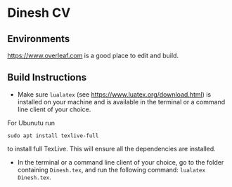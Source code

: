 # Dinesh CV

## Environments
https://www.overleaf.com is a good place to edit and build.

## Build Instructions
- Make sure `lualatex` (see https://www.luatex.org/download.html) is installed on your machine and is available in the terminal or a command line client of your choice. 

For Ubunutu run
```
sudo apt install texlive-full
```
to install full TexLive. This will ensure all the dependencies are installed.

- In the terminal or a command line client of your choice, go to the folder containing `Dinesh.tex`,  and run the following command: `lualatex Dinesh.tex`.
